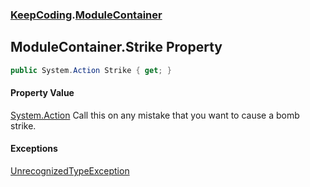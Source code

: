 ### [KeepCoding](KeepCoding.md 'KeepCoding').[ModuleContainer](KeepCoding_ModuleContainer.md 'KeepCoding.ModuleContainer')
## ModuleContainer.Strike Property
```csharp
public System.Action Strike { get; }
```
#### Property Value
[System.Action](https://docs.microsoft.com/en-us/dotnet/api/System.Action 'System.Action')
Call this on any mistake that you want to cause a bomb strike.  
#### Exceptions
[UnrecognizedTypeException](KeepCoding_UnrecognizedTypeException.md 'KeepCoding.UnrecognizedTypeException')  
